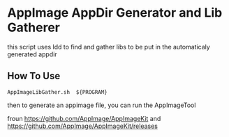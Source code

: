 # AppImage AppDir Generator and Lib Gatherer
this script uses ldd to find and gather libs to be put in the automaticaly generated appdir

## How To Use
```AppImageLibGather.sh  ${PROGRAM}```

then to generate an appimage file, you can run the AppImageTool

froun https://github.com/AppImage/AppImageKit
and https://github.com/AppImage/AppImageKit/releases


